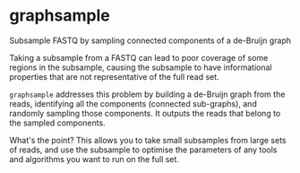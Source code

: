 # graphsample

Subsample FASTQ by sampling connected components of a de-Bruijn graph

Taking a subsample from a FASTQ can lead to poor coverage of some regions in the subsample, causing the subsample to have informational properties that are not representative of the full read set.

`graphsample` addresses this problem by building a de-Bruijn graph from the reads, identifying all the components (connected sub-graphs), and randomly sampling those components. It outputs the reads that belong to the sampled components.

What's the point? This allows you to take small subsamples from large sets of reads, and use the subsample to optimise the parameters of any tools and algorithms you want to run on the full set.
